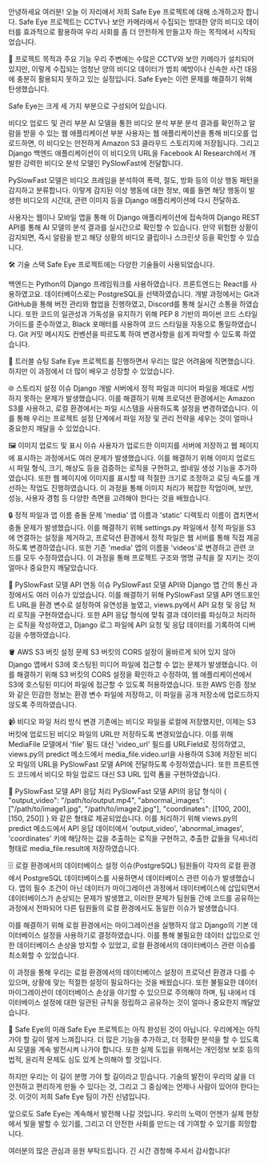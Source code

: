 안녕하세요 여러분! 오늘 이 자리에서 저희 Safe Eye 프로젝트에 대해 소개하고자 합니다. Safe Eye 프로젝트는 CCTV나 보안 카메라에서 수집되는 방대한 양의 비디오 데이터를 효과적으로 활용하여 우리 사회를 좀 더 안전하게 만들고자 하는 목적에서 시작되었습니다.

🎯 프로젝트 목적과 주요 기능
우리 주변에는 수많은 CCTV와 보안 카메라가 설치되어 있지만, 이렇게 수집되는 엄청난 양의 비디오 데이터가 범죄 예방이나 신속한 사건 대응에 충분히 활용되지 못하고 있는 실정입니다. Safe Eye는 이런 문제를 해결하기 위해 탄생했습니다.

Safe Eye는 크게 세 가지 부분으로 구성되어 있습니다.

비디오 업로드 및 관리 부분
AI 모델을 통한 비디오 분석 부분
분석 결과를 확인하고 알람을 받을 수 있는 웹 애플리케이션 부분
사용자는 웹 애플리케이션을 통해 비디오를 업로드하면, 이 비디오는 안전하게 Amazon S3 클라우드 스토리지에 저장됩니다. 그리고 Django 백엔드 애플리케이션이 이 비디오의 URL을 Facebook AI Research에서 개발한 강력한 비디오 분석 모델인 PySlowFast에 전달합니다.

PySlowFast 모델은 비디오 프레임을 분석하여 폭력, 절도, 방화 등의 이상 행동 패턴을 감지하고 분류합니다. 이렇게 감지된 이상 행동에 대한 정보, 예를 들면 해당 행동이 발생한 비디오의 시간대, 관련 이미지 등을 Django 애플리케이션에 다시 전달하죠.

사용자는 웹이나 모바일 앱을 통해 이 Django 애플리케이션에 접속하여 Django REST API를 통해 AI 모델의 분석 결과를 실시간으로 확인할 수 있습니다. 만약 위험한 상황이 감지되면, 즉시 알람을 받고 해당 상황의 비디오 클립이나 스크린샷 등을 확인할 수 있습니다.

🛠️ 기술 스택
Safe Eye 프로젝트에는 다양한 기술들이 사용되었습니다.

백엔드는 Python의 Django 프레임워크를 사용하였습니다.
프론트엔드는 React를 사용하였고요.
데이터베이스로는 PostgreSQL을 선택하였습니다.
개발 과정에서는 Git과 GitHub을 통해 버전 관리와 협업을 진행하였고, Discord를 통해 실시간 소통을 하였습니다.
또한 코드의 일관성과 가독성을 유지하기 위해 PEP 8 기반의 파이썬 코드 스타일 가이드를 준수하였고, Black 포매터를 사용하여 코드 스타일을 자동으로 통일하였습니다. Git 커밋 메시지도 컨벤션을 따르도록 하여 변경사항을 쉽게 파악할 수 있도록 하였습니다.

🚧 트러블 슈팅
Safe Eye 프로젝트를 진행하면서 우리는 많은 어려움에 직면했습니다. 하지만 이 과정에서 더 많이 배우고 성장할 수 있었습니다.

🌐 스토리지 설정 이슈
Django 개발 서버에서 정적 파일과 미디어 파일을 제대로 서빙하지 못하는 문제가 발생했습니다. 이를 해결하기 위해 프로덕션 환경에서는 Amazon S3를 사용하고, 로컬 환경에서는 파일 시스템을 사용하도록 설정을 변경하였습니다. 이를 통해 우리는 프로젝트 설정 단계에서 파일 저장 및 관리 전략을 세우는 것이 얼마나 중요한지 깨달을 수 있었습니다.

🖼️ 이미지 업로드 및 표시 이슈
사용자가 업로드한 이미지를 서버에 저장하고 웹 페이지에 표시하는 과정에서도 여러 문제가 발생했습니다. 이를 해결하기 위해 이미지 업로드 시 파일 형식, 크기, 해상도 등을 검증하는 로직을 구현하고, 썸네일 생성 기능을 추가하였습니다. 또한 웹 페이지에 이미지를 표시할 때 적절한 크기로 조정하고 로딩 속도를 개선하는 작업도 진행하였습니다. 이 과정을 통해 이미지 처리가 복잡한 작업이며, 보안, 성능, 사용자 경험 등 다양한 측면을 고려해야 한다는 것을 배웠습니다.

🔒 정적 파일과 앱 이름 충돌 문제
'media' 앱 이름과 'static' 디렉토리 이름이 겹치면서 충돌 문제가 발생했습니다. 이를 해결하기 위해 settings.py 파일에서 정적 파일을 S3에 연결하는 설정을 제거하고, 프로덕션 환경에서 정적 파일은 웹 서버를 통해 직접 제공하도록 변경하였습니다. 또한 기존 'media' 앱의 이름을 'videos'로 변경하고 관련 코드를 모두 수정하였습니다. 이 과정을 통해 프로젝트 구조와 명명 규칙을 잘 지키는 것이 얼마나 중요한지 깨달았습니다.

🌉 PySlowFast 모델 API 연동 이슈
PySlowFast 모델 API와 Django 앱 간의 통신 과정에서도 여러 이슈가 있었습니다. 이를 해결하기 위해 PySlowFast 모델 API 엔드포인트 URL을 환경 변수로 설정하여 유연성을 높였고, views.py에서 API 요청 및 응답 처리 로직을 구현하였습니다. 또한 API 응답 형식에 맞춰 결과 데이터를 파싱하고 처리하는 로직을 작성하였고, Django 로그 파일에 API 요청 및 응답 데이터를 기록하여 디버깅을 수행하였습니다.

🪣 AWS S3 버킷 설정 문제
S3 버킷의 CORS 설정이 올바르게 되어 있지 않아 Django 앱에서 S3에 호스팅된 미디어 파일에 접근할 수 없는 문제가 발생했습니다. 이를 해결하기 위해 S3 버킷의 CORS 설정을 확인하고 수정하여, 웹 애플리케이션에서 S3에 호스팅된 미디어 파일에 접근할 수 있도록 허용하였습니다. 또한 AWS 인증 정보와 같은 민감한 정보는 환경 변수 파일에 저장하고, 이 파일을 공개 저장소에 업로드하지 않도록 주의하였습니다.

📹 비디오 파일 처리 방식 변경
기존에는 비디오 파일을 로컬에 저장했지만, 이제는 S3 버킷에 업로드된 비디오 파일의 URL만 저장하도록 변경되었습니다. 이를 위해 MediaFile 모델에서 'file' 필드 대신 'video_url' 필드를 URLField로 정의하였고, views.py의 predict 메소드에서 media_file.video.url을 사용하여 S3에 저장된 비디오 파일의 URL을 PySlowFast 모델 API에 전달하도록 수정하였습니다. 또한 프론트엔드 코드에서 비디오 파일 업로드 대신 S3 URL 입력 폼을 구현하였습니다.

🎥 PySlowFast 모델 API 응답 처리
PySlowFast 모델 API의 응답 형식이 { "output_video": "/path/to/output.mp4", "abnormal_images": ["/path/to/image1.jpg", "/path/to/image2.jpg"], "coordinates": [[100, 200], [150, 250]] } 와 같은 형태로 제공되었습니다. 이를 처리하기 위해 views.py의 predict 메소드에서 API 응답 데이터에서 'output_video', 'abnormal_images', 'coordinates' 키에 해당하는 값을 추출하는 로직을 구현하고, 추출한 값들을 딕셔너리 형태로 media_file.result에 저장하였습니다.

🗄️ 로컬 환경에서의 데이터베이스 설정 이슈(PostgreSQL)
팀원들이 각자의 로컬 환경에서 PostgreSQL 데이터베이스를 사용하면서 데이터베이스 관련 이슈가 발생했습니다. 앱의 필수 조건이 아닌 데이터가 마이그레이션 과정에서 데이터베이스에 삽입되면서 데이터베이스가 손상되는 문제가 발생했고, 이러한 문제가 팀원들 간에 코드를 공유하는 과정에서 전파되어 다른 팀원들의 로컬 환경에서도 동일한 이슈가 발생했습니다.

이를 해결하기 위해 로컬 환경에서는 마이그레이션을 실행하지 않고 Django의 기본 데이터베이스 설정을 사용하기로 결정하였습니다. 이를 통해 불필요한 데이터 삽입으로 인한 데이터베이스 손상을 방지할 수 있었고, 로컬 환경에서의 데이터베이스 관련 이슈를 최소화할 수 있었습니다.

이 과정을 통해 우리는 로컬 환경에서의 데이터베이스 설정이 프로덕션 환경과 다를 수 있으며, 상황에 맞는 적절한 설정이 필요하다는 것을 배웠습니다. 또한 불필요한 데이터 마이그레이션이 데이터베이스 손상을 야기할 수 있으므로 주의해야 하며, 팀 내에서 데이터베이스 설정에 대한 일관된 규칙을 정립하고 공유하는 것이 얼마나 중요한지 깨달았습니다.

🔮 Safe Eye의 미래
Safe Eye 프로젝트는 아직 완성된 것이 아닙니다. 우리에게는 아직 가야 할 길이 멀게 느껴집니다. 더 많은 기능을 추가하고, 더 정확한 분석을 할 수 있도록 AI 모델을 계속 발전시켜 나가야 합니다. 또한 실제 도입을 위해서는 개인정보 보호 등의 법적, 윤리적 문제도 심도 있게 논의해야 할 것입니다.

하지만 우리는 이 길이 분명 가야 할 길이라고 믿습니다. 기술의 발전이 우리의 삶을 더 안전하고 편리하게 만들 수 있다는 것, 그리고 그 중심에는 언제나 사람이 있어야 한다는 것. 이것이 저희 Safe Eye 팀이 가진 신념입니다.

앞으로도 Safe Eye는 계속해서 발전해 나갈 것입니다. 우리의 노력이 언젠가 실제 현장에서 빛을 발할 수 있기를, 그리고 더 안전한 사회를 만드는 데 기여할 수 있기를 희망합니다.

여러분의 많은 관심과 응원 부탁드립니다. 긴 시간 경청해 주셔서 감사합니다!
